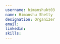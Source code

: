 ```yaml
---
username: himanshukt03
name: Himanshu Shetty 
designation: Organizer
email: 
linkedin: 
skills: 
---
```


